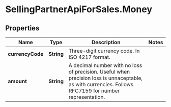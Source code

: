 # SellingPartnerApiForSales.Money

## Properties

Name | Type | Description | Notes
------------ | ------------- | ------------- | -------------
**currencyCode** | **String** | Three-digit currency code. In ISO 4217 format. | 
**amount** | **String** | A decimal number with no loss of precision. Useful when precision loss is unnaceptable, as with currencies. Follows RFC7159 for number representation. | 


